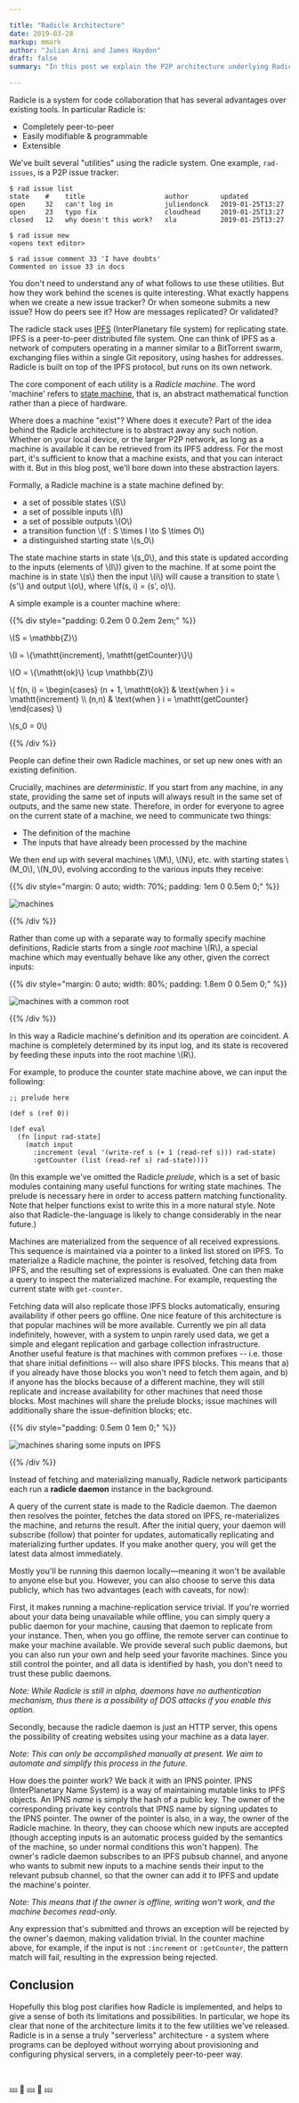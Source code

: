 ```yaml
---

title: "Radicle Architecture"
date: 2019-03-28
markup: mmark
author: "Julian Arni and James Haydon"
draft: false
summary: "In this post we explain the P2P architecture underlying Radicle: decentralised state machines stored on IPFS."

---
```

Radicle is a system for code collaboration that has several advantages over
existing tools. In particular Radicle is:

- Completely peer-to-peer
- Easily modifiable & programmable
- Extensible

We've built several "utilities" using the radicle system. One example,
`rad-issues`, is a P2P issue tracker:

```
$ rad issue list
state    #    title                    author        updated
open     32   can't log in             juliendonck   2019-01-25T13:27
open     23   typo fix                 cloudhead     2019-01-25T13:27
closed   12   why doesn't this work?   xla           2019-01-25T13:27
```

```
$ rad issue new
<opens text editor>
```

```
$ rad issue comment 33 'I have doubts'
Commented on issue 33 in docs
```

You don't need to understand any of what follows to use these utilities. But how
they work behind the scenes is quite interesting. What exactly happens when
we create a new issue tracker? Or when someone submits a new issue? How do peers
see it? How are messages replicated? Or validated?

The radicle stack uses [IPFS](https://ipfs.io/) (InterPlanetary file system) for
replicating state. IPFS is a peer-to-peer distributed file system. One can think
of IPFS as a network of computers operating in a manner similar to a BitTorrent
swarm, exchanging files within a single Git repository, using hashes for
addresses. Radicle is built on top of the IPFS protocol, but runs on its own
network.


The core component of each utility is a *Radicle machine*. The word 'machine' refers
to [state machine](https://en.wikipedia.org/wiki/State_machine_replication),
that is, an abstract mathematical function rather than a piece of
hardware.

Where does a machine "exist"? Where does it execute? Part of the idea behind the
Radicle architecture is to abstract away any such notion. Whether on your local
device, or the larger P2P network, as long as a machine is available it can
be retrieved from its IPFS address. For the most part, it's sufficient to know
that a machine exists, and that you can interact with it. But in this blog
post, we'll bore down into these abstraction layers.

Formally, a Radicle machine is a state machine defined by:

- a set of possible states \\(S\\)
- a set of possible inputs \\(I\\)
- a set of possible outputs \\(O\\)
- a transition function \\(f : S \times I \to S \times O\\)
- a distinguished starting state \\(s_0\\)

The state machine starts in state \\(s_0\\), and this state is updated according
to the inputs (elements of \\(I\\)) given to the machine. If at some point the machine is
in state \\(s\\) then the input \\(i\\) will cause a transition to state
\\(s'\\) and output \\(o\\), where \\(f(s, i) = (s', o)\\).

A simple example is a counter machine where:

{{% div style="padding: 0.2em 0 0.2em 2em;" %}}

\\(S = \mathbb{Z}\\)

\\(I = \\{\mathtt{increment}, \mathtt{getCounter}\\}\\)

\\(O = \\{\mathtt{ok}\\} \cup \mathbb{Z}\\)

\\( f(n, i) = \begin{cases} (n + 1, \mathtt{ok}) & \text{when } i = \mathtt{increment} \\\ (n,n) & \text{when } i = \mathtt{getCounter} \end{cases} \\)

\\(s_0 = 0\\)

{{% /div %}}

People can define their own Radicle machines, or set up new ones with an
existing definition.

Crucially, machines are *deterministic*. If you start from any machine, in any
state, providing the same set of inputs will always result in the same set of
outputs, and the same new state. Therefore, in order for everyone to agree on
the current state of a machine, we need to communicate two things:

- The definition of the machine
- The inputs that have already been processed by the machine

We then end up with several machines \\(M\\), \\(N\\), etc. with starting
states \\(M_0\\), \\(N_0\\), evolving according to the various inputs they
receive:

{{% div style="margin: 0 auto; width: 70%; padding: 1em 0 0.5em 0;" %}}

![machines](/img/machines.png)

{{% /div %}}

Rather than come up with a separate way to formally specify machine
definitions, Radicle starts from a single *root* machine \\(R\\), a special
machine which may eventually behave like any other, given the correct inputs:

{{% div style="margin: 0 auto; width: 80%; padding: 1.8em 0 0.5em 0;" %}}

![machines with a common root](/img/machines-common-root.png)

{{% /div %}}

In this way a Radicle machine's definition and its operation
are coincident. A machine is completely determined by its
input log, and its state is recovered by feeding these inputs into the root
machine \\(R\\).

For example, to produce the counter state machine above, we
can input the following:

```
;; prelude here

(def s (ref 0))

(def eval
  (fn [input rad-state]
    (match input
      :increment (eval '(write-ref s (+ 1 (read-ref s))) rad-state)
      :getCounter (list (read-ref s) rad-state))))
```

(In this example we've omitted the Radicle *prelude*, which is a set of basic
modules containing many useful functions for writing state machines. The
prelude is necessary here in order to access pattern matching functionality.
Note that helper functions exist to write this in a more natural style. Note
also that Radicle-the-language is likely to change considerably in the near
future.)



Machines are materialized from the sequence of all received expressions. This sequence is maintained via a pointer to
a linked list stored on IPFS. To materialize a Radicle machine,
the pointer is resolved, fetching data from IPFS, and the resulting set of expressions is evaluated.
One can then make a query to inspect the materialized machine. For example,
requesting the current state with `get-counter`.

<!-- TODO: IPFS linked list picture -->


Fetching data will also replicate those IPFS blocks automatically, ensuring availability
if other peers go offline. One nice feature of this architecture is that
popular machines will be more available. Currently we pin all data
indefinitely, however, with a system to unpin rarely used data, we
get a simple and elegant replication and garbage collection
infrastructure. Another useful feature is that machines with common prefixes
-- i.e. those that share initial definitions -- will also share IPFS blocks.
This means that a) if you already have those blocks you won't need to fetch
them again, and b) if anyone has the blocks because of a different machine,
they will still replicate and increase availability for other machines that
need those blocks. Most machines will share the prelude blocks; issue
machines will additionally share the issue-definition blocks; etc.

{{% div style="padding: 0.5em 0 1em 0;" %}}

![machines sharing some inputs on IPFS](/img/machines-sharing.png)

{{% /div %}}

Instead of fetching and materializing manually, Radicle network participants each run a
**radicle daemon** instance in the background.

A query of the current state is made to the Radicle daemon. The daemon then resolves the pointer,
fetches the data stored on IPFS, re-materializes the machine, and returns the result.
After the initial query, your daemon will subscribe (follow)
that pointer for updates, automatically replicating and
materializing further updates. If you make another query, you will get the latest data
almost immediately.

Mostly you'll be running this daemon locally—meaning it won't be available to anyone
else but you. However, you can also choose to serve this data publicly,
which has two advantages (each with caveats, for now):

First, it makes running a machine-replication service trivial. If you're
worried about your data being unavailable while offline, you can
simply query a public daemon for your machine, causing that daemon to replicate from
your instance. Then, when you go offline, the remote server can continue to make your
machine available. We provide several such public daemons, but
you can also run your own and help seed your favorite machines. Since you still
control the pointer, and all data is identified by hash, you don't need to
trust these public daemons.

*Note: While Radicle is still in alpha, daemons have no authentication mechanism,
thus there is a possibility of DOS attacks if you enable this option.*

Secondly, because the radicle daemon is just an HTTP server, this opens the
possibility of creating websites using your machine as a data layer.

*Note: This can only be accomplished manually at present. We aim to automate and
simplify this process in the future.*

How does the pointer work? We back it with an IPNS pointer. IPNS
(InterPlanetary Name System) is a way of maintaining mutable links to IPFS
objects. An IPNS *name* is simply the hash of a public key.
The owner of the corresponding private key controls that IPNS name by signing updates to the IPNS pointer.
The owner of the pointer is also, in a way, the owner of the Radicle machine.
In theory, they can choose which new inputs are accepted (though accepting inputs is an
automatic process guided by the semantics of the machine, so under normal
conditions this won't happen). The owner's radicle daemon subscribes to an IPFS
pubsub channel, and anyone who wants to submit new inputs to a machine sends
their input to the relevant pubsub channel, so that the owner can add it to IPFS
and update the machine's pointer.

*Note: This means that if the owner is offline,
writing won't work, and the machine becomes read-only.*

Any expression that's submitted and throws an exception will be rejected by the
owner's daemon, making validation trivial. In the counter machine above, for
example, if the input is not `:increment` or `:getCounter`, the pattern match
will fail, resulting in the expression being rejected.


## Conclusion

Hopefully this blog post clarifies how Radicle is implemented, and helps to
give a sense of both its limitations and possibilities. In particular, we hope
its clear that none of the architecture limits it to the few utilities we've
released. Radicle is in a sense a truly "serverless" architecture - a system
where programs can be deployed without worrying about provisioning and
configuring physical servers, in a completely peer-to-peer way.

<br>

⅏  🌷 ⅏  🌷 ⅏
